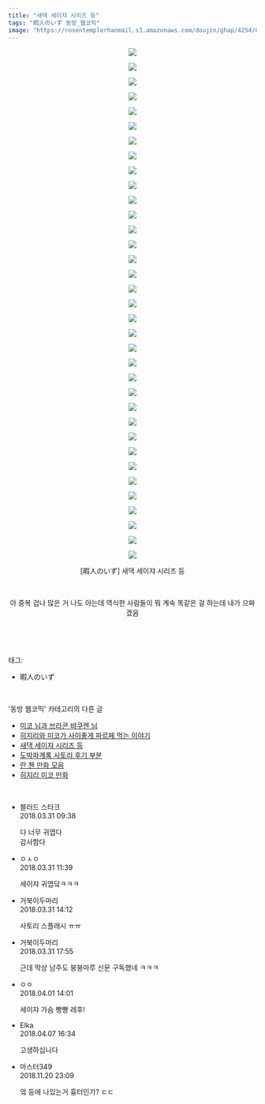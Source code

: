 ```yaml
---
title: "새댁 세이쟈 시리즈 등"
tags: "暇人のいず 동방_웹코믹"
image: "https://rosentemplerhanmail.s3.amazonaws.com/doujin/ghap/4254/001.jpg"
---
```

<div class="article">
<p style="text-align: center; clear: none; float: none;"><img src="{{ site.imgserver11 }}/ghap/4254/001.jpg"/></p>
<p style="text-align: center; clear: none; float: none;"><img src="{{ site.imgserver11 }}/ghap/4254/002.jpg"/></p>
<p style="text-align: center; clear: none; float: none;"><img src="{{ site.imgserver11 }}/ghap/4254/003.jpg"/></p>
<p style="text-align: center; clear: none; float: none;"><img src="{{ site.imgserver11 }}/ghap/4254/004.jpg"/></p>
<p style="text-align: center; clear: none; float: none;"><img src="{{ site.imgserver11 }}/ghap/4254/005.jpg"/></p>
<p style="text-align: center; clear: none; float: none;"><img src="{{ site.imgserver11 }}/ghap/4254/006.jpg"/></p>
<p style="text-align: center; clear: none; float: none;"><img src="{{ site.imgserver11 }}/ghap/4254/007.jpg"/></p>
<p style="text-align: center; clear: none; float: none;"><img src="{{ site.imgserver11 }}/ghap/4254/008.jpg"/></p>
<p style="text-align: center; clear: none; float: none;"><img src="{{ site.imgserver11 }}/ghap/4254/009.jpg"/></p>
<p style="text-align: center; clear: none; float: none;"><img src="{{ site.imgserver11 }}/ghap/4254/010.jpg"/></p>
<p style="text-align: center; clear: none; float: none;"><img src="{{ site.imgserver11 }}/ghap/4254/011.jpg"/></p>
<p style="text-align: center; clear: none; float: none;"><img src="{{ site.imgserver11 }}/ghap/4254/012.jpg"/></p>
<p style="text-align: center; clear: none; float: none;"><img src="{{ site.imgserver11 }}/ghap/4254/013.jpg"/></p>
<p style="text-align: center; clear: none; float: none;"><img src="{{ site.imgserver11 }}/ghap/4254/014.jpg"/></p>
<p style="text-align: center; clear: none; float: none;"><img src="{{ site.imgserver11 }}/ghap/4254/015.jpg"/></p>
<p style="text-align: center; clear: none; float: none;"><img src="{{ site.imgserver11 }}/ghap/4254/016.jpg"/></p>
<p style="text-align: center; clear: none; float: none;"><img src="{{ site.imgserver11 }}/ghap/4254/017.jpg"/></p>
<p style="text-align: center; clear: none; float: none;"><img src="{{ site.imgserver11 }}/ghap/4254/018.jpg"/></p>
<p style="text-align: center; clear: none; float: none;"><img src="{{ site.imgserver11 }}/ghap/4254/019.jpg"/></p>
<p style="text-align: center; clear: none; float: none;"><img src="{{ site.imgserver11 }}/ghap/4254/020.jpg"/></p>
<p style="text-align: center; clear: none; float: none;"><img src="{{ site.imgserver11 }}/ghap/4254/021.jpg"/></p>
<p style="text-align: center; clear: none; float: none;"><img src="{{ site.imgserver11 }}/ghap/4254/022.jpg"/></p>
<p style="text-align: center; clear: none; float: none;"><img src="{{ site.imgserver11 }}/ghap/4254/023.jpg"/></p>
<p style="text-align: center; clear: none; float: none;"><img src="{{ site.imgserver11 }}/ghap/4254/024.jpg"/></p>
<p style="text-align: center; clear: none; float: none;"><img src="{{ site.imgserver11 }}/ghap/4254/025.jpg"/></p>
<p style="text-align: center; clear: none; float: none;"><img src="{{ site.imgserver11 }}/ghap/4254/026.jpg"/></p>
<p style="text-align: center; clear: none; float: none;"><img src="{{ site.imgserver11 }}/ghap/4254/027.jpg"/></p>
<p style="text-align: center; clear: none; float: none;"><img src="{{ site.imgserver11 }}/ghap/4254/028.jpg"/></p>
<p style="text-align: center; clear: none; float: none;"><img src="{{ site.imgserver11 }}/ghap/4254/029.jpg"/></p>
<p style="text-align: center; clear: none; float: none;"><img src="{{ site.imgserver11 }}/ghap/4254/030.jpg"/></p>
<p style="text-align: center; clear: none; float: none;"><img src="{{ site.imgserver11 }}/ghap/4254/031.jpg"/></p>
<p style="text-align: center; clear: none; float: none;"><img src="{{ site.imgserver11 }}/ghap/4254/032.jpg"/></p>
<p style="text-align: center; clear: none; float: none;"><img src="{{ site.imgserver11 }}/ghap/4254/033.jpg"/></p>
<p style="text-align: center; clear: none; float: none;"><img src="{{ site.imgserver11 }}/ghap/4254/034.jpg"/></p>
<p style="text-align: center; clear: none; float: none;"><img src="{{ site.imgserver11 }}/ghap/4254/035.jpg"/></p>
<p style="text-align: center; clear: none; float: none;">[暇人のいず] 새댁 세이쟈 시리즈 등</p>
<p style="text-align: center; clear: none; float: none;"><br/></p>
<p style="text-align: center; clear: none; float: none;">아 중복 겁나 많은 거 나도 아는데 역식한 사람들이 뭐 계속 똑같은 걸 하는데 내가 으짜겠음</p>
<p><br/></p>
</div><br/>
<div class="tagTrail">
<p>태그: </p>
<ul>
<li>暇人のいず</li>
</ul>
</div><br/>
<div class="another">
<p>'동방 웹코믹' 카테고리의 다른 글</p>
<ul>
<li><a href="/ghap_4260">미코 님과 브라콘 뱌쿠렌 님</a></li>
<li><a href="/ghap_4259">히지리와 미코가 사이좋게 파르페 먹는 이야기</a></li>
<li><a href="/ghap_4254">새댁 세이쟈 시리즈 등</a></li>
<li><a href="/ghap_4252">도박파계록 사토리 후기 부분</a></li>
<li><a href="/ghap_4251">란 첸 만화 모음</a></li>
<li><a href="/ghap_4250">히지리 미코 만화</a></li>
</ul>
</div><br/>
<div class="cb_module cb_fluid">
<div class="cb_wrt cb_profile">
<div class="comment">
<ul>
<li class="cb_thumb_off" id="comment15230778">
<div class="cb_comment_area">
<div class="cb_info_area">
<div class="cb_section">
<span class="cb_nick_name">블러드 스타크</span>
</div>
<div class="cb_section">
<span class="cb_date">2018.03.31 09:38 </span>
</div>
</div>
<div class="cb_dsc_comment">
<p class="cb_dsc">
											다 너무 귀엽다<br/>
감사함다
										</p>
</div>
</div></li>
<li class="cb_thumb_off" id="comment15230816">
<div class="cb_comment_area">
<div class="cb_info_area">
<div class="cb_section">
<span class="cb_nick_name">ㅇㅅㅇ</span>
</div>
<div class="cb_section">
<span class="cb_date">2018.03.31 11:39 </span>
</div>
</div>
<div class="cb_dsc_comment">
<p class="cb_dsc">
											세이쟈 귀엽닼ㅋㅋㅋ
										</p>
</div>
</div></li>
<li class="cb_thumb_off" id="comment15230880">
<div class="cb_comment_area">
<div class="cb_info_area">
<div class="cb_section">
<span class="cb_nick_name">거북이두마리</span>
</div>
<div class="cb_section">
<span class="cb_date">2018.03.31 14:12 </span>
</div>
</div>
<div class="cb_dsc_comment">
<p class="cb_dsc">
											사토리 스플래시 ㅠㅠ
										</p>
</div>
</div></li>
<li class="cb_thumb_off" id="comment15230972">
<div class="cb_comment_area">
<div class="cb_info_area">
<div class="cb_section">
<span class="cb_nick_name">거북이두마리</span>
</div>
<div class="cb_section">
<span class="cb_date">2018.03.31 17:55 </span>
</div>
</div>
<div class="cb_dsc_comment">
<p class="cb_dsc">
											근데 막상 남주도 붕붕마루 신문 구독했네 ㅋㅋㅋ
										</p>
</div>
</div></li>
<li class="cb_thumb_off" id="comment15231305">
<div class="cb_comment_area">
<div class="cb_info_area">
<div class="cb_section">
<span class="cb_nick_name">ㅇㅇ</span>
</div>
<div class="cb_section">
<span class="cb_date">2018.04.01 14:01 </span>
</div>
</div>
<div class="cb_dsc_comment">
<p class="cb_dsc">
											세이쟈 가슴 빵빵 레후!
										</p>
</div>
</div></li>
<li class="cb_thumb_off" id="comment15234963">
<div class="cb_comment_area">
<div class="cb_info_area">
<div class="cb_section">
<span class="cb_nick_name">Elka</span>
</div>
<div class="cb_section">
<span class="cb_date">2018.04.07 16:34 </span>
</div>
</div>
<div class="cb_dsc_comment">
<p class="cb_dsc">
											고생하십니다
										</p>
</div>
</div></li>
<li class="cb_thumb_off" id="comment15375974">
<div class="cb_comment_area">
<div class="cb_info_area">
<div class="cb_section">
<span class="cb_nick_name">마스터349</span>
</div>
<div class="cb_section">
<span class="cb_date">2018.11.20 23:09 </span>
</div>
</div>
<div class="cb_dsc_comment">
<p class="cb_dsc">
											엌 등에 나있는거 흉터인가? ㄷㄷ
										</p>
</div>
</div></li>
</ul>
</div>
</div><!-- commentList close -->
</div><br/>
